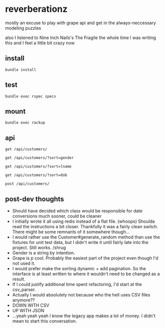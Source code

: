 # reverberationz
mostly an excuse to play with grape api and get in the always-neccessary modeling puzzles 

also I listened to Nine Inch Nails's The Fragile the whole time I was writing this and I feel a little bit crazy now 

## install
```bundle install```

## test
```bundle exec rspec specs``` 

## mount
```bundle exec rackup```

## api
```get /api/customers/```

```get /api/customers/?sort=gender```

```get /api/customers/?sort=lname```

```get /api/customers/?sort=dob```

```post /api/customers/```

## post-dev thoughts
- Should have decided which class would be responsible for date conversions much sooner, could be cleaner
- I initially wrote it all using redis instead of a flat file. (whoops) Shoulda read the instructions a bit closer. Thankfully it was a fairly clean switch. There might be some remnants of it somewhere though...
- I would rather use the Customer#generate_random method than use the fixtures for unit test data, but I didn't write it until fairly late into the project. Still works. /shrug
- Gender is a string by intention.
- Grape is p cool. Probably the easiest part of the project even though I'd not used it. 
- I would prefer make the sorting dynamic + add pagination. So the interface is at least written to where it wouldn't need to be changed as a result. 
- If I could justify additional time spent refactoring, I'd start at the csv_parser.
- Actually I would absolutely not because who the hell uses CSV files anymore?? 
- DOWN WITH CSV 
- UP WITH JSON 
- ...yeah yeah yeah I know the legacy app makes a lot of money. I didn't mean to start this conversation. 
